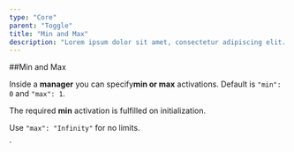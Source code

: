 ```yaml
---
type: "Core"
parent: "Toggle"
title: "Min and Max"
description: "Lorem ipsum dolor sit amet, consectetur adipiscing elit. Nunc tempus laoreet leo sit amet iaculis."
---
```


##Min and Max

Inside a **manager** you can specify**min or max** activations. Default is `"min": 0` and `"max": 1`.

The required **min** activation is fulfilled on initialization.

Use `"max": "Infinity"`  for no limits.

<demo>
  <demovanilla src="inline/core/toggle/minmax">
  </demovanilla>
</demo>
`
